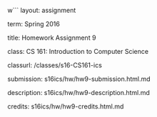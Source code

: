 w```
layout: assignment

term: Spring 2016

title: Homework Assignment 9

class: CS 161: Introduction to Computer Science

classurl: /classes/s16-CS161-ics

submission: s16ics/hw/hw9-submission.html.md

description: s16ics/hw/hw9-description.html.md

credits: s16ics/hw/hw9-credits.html.md

```
